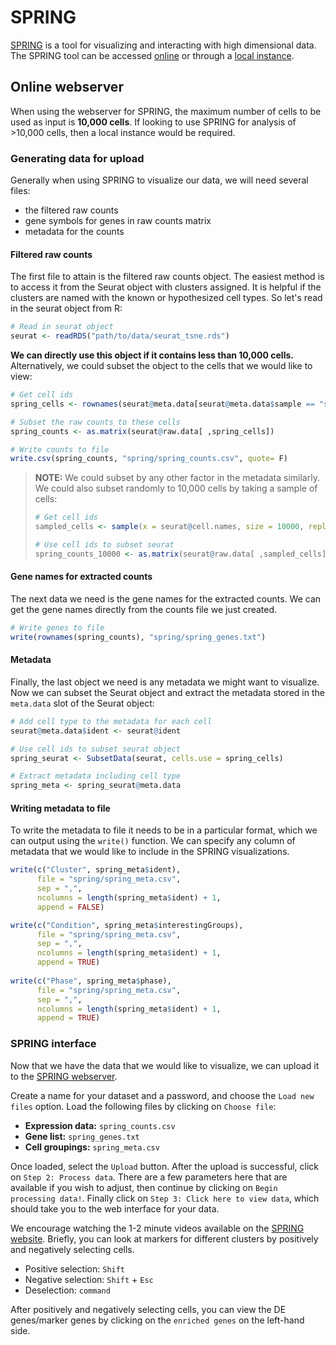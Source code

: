# SPRING

[SPRING](https://github.com/AllonKleinLab/SPRING) is a tool for visualizing and interacting with high dimensional data. The SPRING tool can be accessed [online](https://kleintools.hms.harvard.edu/tools/spring.html) or through a [local instance](https://github.com/AllonKleinLab/SPRING).

## Online webserver

When using the webserver for SPRING, the maximum number of cells to be used as input is **10,000 cells**. If looking to use SPRING for analysis of >10,000 cells, then a local instance would be required.

### Generating data for upload

Generally when using SPRING to visualize our data, we will need several files:

- the filtered raw counts
- gene symbols for genes in raw counts matrix
- metadata for the counts

#### Filtered raw counts

The first file to attain is the filtered raw counts object. The easiest method is to access it from the Seurat object with clusters assigned. It is helpful if the clusters are named with the known or hypothesized cell types. So let's read in the seurat object from R:

```r
# Read in seurat object
seurat <- readRDS("path/to/data/seurat_tsne.rds")
```

**We can directly use this object if it contains less than 10,000 cells.** Alternatively, we could subset the object to the cells that we would like to view:

```r
# Get cell ids
spring_cells <- rownames(seurat@meta.data[seurat@meta.data$sample == "sample1" | seurat@meta.data$sample == "sample2", ])

# Subset the raw counts to these cells
spring_counts <- as.matrix(seurat@raw.data[ ,spring_cells])

# Write counts to file
write.csv(spring_counts, "spring/spring_counts.csv", quote= F)
```

> **NOTE:** We could subset by any other factor in the metadata similarly. We could also subset randomly to 10,000 cells by taking a sample of cells:
> 
> ```r
> # Get cell ids
> sampled_cells <- sample(x = seurat@cell.names, size = 10000, replace = F)
> 
> # Use cell ids to subset seurat
> spring_counts_10000 <- as.matrix(seurat@raw.data[ ,sampled_cells])
> ```

#### Gene names for extracted counts

The next data we need is the gene names for the extracted counts. We can get the gene names directly from the counts file we just created.

```r
# Write genes to file
write(rownames(spring_counts), "spring/spring_genes.txt")
```


#### Metadata

Finally, the last object we need is any metadata we might want to visualize. Now we can subset the Seurat object and extract the metadata stored in the `meta.data` slot of the Seurat object:

```r
# Add cell type to the metadata for each cell
seurat@meta.data$ident <- seurat@ident

# Use cell ids to subset seurat object
spring_seurat <- SubsetData(seurat, cells.use = spring_cells)

# Extract metadata including cell type
spring_meta <- spring_seurat@meta.data
```

#### Writing metadata to file

To write the metadata to file it needs to be in a particular format, which we can output using the `write()` function. We can specify any column of metadata that we would like to include in the SPRING visualizations.

```r
write(c("Cluster", spring_meta$ident), 
      file = "spring/spring_meta.csv", 
      sep = ",", 
      ncolumns = length(spring_meta$ident) + 1, 
      append = FALSE)

write(c("Condition", spring_meta$interestingGroups), 
      file = "spring/spring_meta.csv", 
      sep = ",", 
      ncolumns = length(spring_meta$ident) + 1, 
      append = TRUE)
      
write(c("Phase", spring_meta$phase), 
      file = "spring/spring_meta.csv", 
      sep = ",", 
      ncolumns = length(spring_meta$ident) + 1, 
      append = TRUE)
```

### SPRING interface

Now that we have the data that we would like to visualize, we can upload it to the [SPRING webserver](https://kleintools.hms.harvard.edu/tools/spring.html). 

Create a name for your dataset and a password, and choose the `Load new files` option. Load the following files by clicking on `Choose file`:

- **Expression data:** `spring_counts.csv`
- **Gene list:** `spring_genes.txt`
- **Cell groupings:** `spring_meta.csv`

Once loaded, select the `Upload` button. After the upload is successful, click on `Step 2: Process data`. There are a few parameters here that are available if you wish to adjust, then continue by clicking on `Begin processing data!`. Finally click on `Step 3: Click here to view data`, which should take you to the web interface for your data.

We encourage watching the 1-2 minute videos available on the [SPRING website](https://kleintools.hms.harvard.edu/tools/spring.html). Briefly, you can look at markers for different clusters by positively and negatively selecting cells. 

- Positive selection: `Shift`
- Negative selection: `Shift` + `Esc` 
- Deselection: `command`

After positively and negatively selecting cells, you can view the DE genes/marker genes by clicking on the `enriched genes` on the left-hand side.
